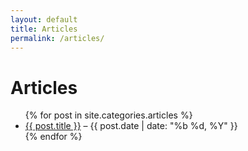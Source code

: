 ```yaml
---
layout: default
title: Articles
permalink: /articles/
---
```


<h1>Articles</h1>

<ul>
  {% for post in site.categories.articles %}
    <li>
      <a href="{{ post.url }}">{{ post.title }}</a> – {{ post.date | date: "%b %d, %Y" }}
    </li>
  {% endfor %}
</ul>